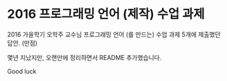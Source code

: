# 2016 프로그래밍 언어 (제작) 수업 과제

2016 가을학기 오학주 교수님 프로그래밍 언어 (를 만드는) 수업 과제 5개에 제출했던 답안. (만점)

몇년 지났지만, 오랜만에 정리하면서 README 추가했습니다.

Good luck
